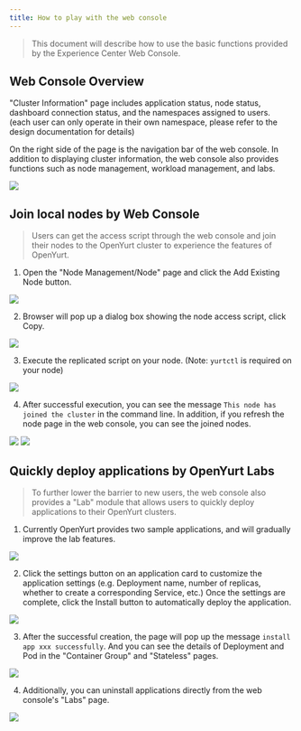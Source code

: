 ```yaml
---
title: How to play with the web console
---
```


> This document will describe how to use the basic functions provided by the Experience Center Web Console.

## Web Console Overview

"Cluster Information" page includes application status, node status, dashboard connection status, and the namespaces assigned to users. (each user can only operate in their own namespace, please refer to the design documentation for details)

On the right side of the page is the navigation bar of the web console. In addition to displaying cluster information, the web console also provides functions such as node management, workload management, and labs.

![](../../../../static/img/docs/installation/openyurt-experience-center/web_overview.png)

## Join local nodes by Web Console

> Users can get the access script through the web console and join their nodes to the OpenYurt cluster to experience the features of OpenYurt.

1. Open the "Node Management/Node" page and click the Add Existing Node button.

![](../../../../static/img/docs/installation/openyurt-experience-center/web_node_add.png)

2. Browser will pop up a dialog box showing the node access script, click Copy.

![](../../../../static/img/docs/installation/openyurt-experience-center/web_node_script.png)

3. Execute the replicated script on your node. (Note: `yurtctl` is required on your node)

![](../../../../static/img/docs/installation/openyurt-experience-center/cmd_add_node.png)

4. After successful execution, you can see the message `This node has joined the cluster` in the command line. In addition, if you refresh the node page in the web console, you can see the joined nodes.

![](../../../../static/img/docs/installation/openyurt-experience-center/cmd_add_node_success.png)
![](../../../../static/img/docs/installation/openyurt-experience-center/web_node_add_success.png)

## Quickly deploy applications by OpenYurt Labs

> To further lower the barrier to new users, the web console also provides a "Lab" module that allows users to quickly deploy applications to their OpenYurt clusters.

1. Currently OpenYurt provides two sample applications, and will gradually improve the lab features.

![](../../../../static/img/docs/installation/openyurt-experience-center/web_lab.png)

2. Click the settings button on an application card to customize the application settings (e.g. Deployment name, number of replicas, whether to create a corresponding Service, etc.) Once the settings are complete, click the Install button to automatically deploy the application.

![](../../../../static/img/docs/installation/openyurt-experience-center/web_lab_config.png)

3. After the successful creation, the page will pop up the message `install app xxx successfully`. And you can see the details of Deployment and Pod in the "Container Group" and "Stateless" pages.

![](../../../../static/img/docs/installation/openyurt-experience-center/web_lab_res.png)

4. Additionally, you can uninstall applications directly from the web console's "Labs" page.

![](../../../../static/img/docs/installation/openyurt-experience-center/web_lab_uninstall.png)
